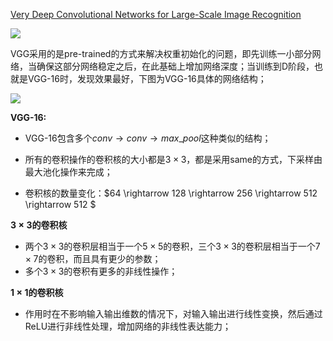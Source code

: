 

[Very Deep Convolutional Networks for Large-Scale Image Recognition](<https://arxiv.org/abs/1409.1556>)

![](https://res.cloudinary.com/chenzhen/image/upload/v1558259955/github_image/2019-05-19/vgg.png)

VGG采用的是pre-trained的方式来解决权重初始化的问题，即先训练一小部分网络，当确保这部分网络稳定之后，在此基础上增加网络深度；当训练到D阶段，也就是VGG-16时，发现效果最好，下图为VGG-16具体的网络结构；

![](https://res.cloudinary.com/chenzhen/image/upload/v1558260280/github_image/2019-05-19/vgg-16.png)

**VGG-16:**

* VGG-16包含多个$conv\rightarrow conv \rightarrow max\_pool$这种类似的结构；

* 所有的卷积操作的卷积核的大小都是$3\times 3​$，都是采用same的方式，下采样由最大池化操作来完成；
* 卷积核的数量变化：$64 \rightarrow 128 \rightarrow  256  \rightarrow  512  \rightarrow  512 $

**$3\times 3$的卷积核**

* 两个$3\times 3$的卷积层相当于一个$5\times 5$的卷积，三个$3\times 3$的卷积层相当于一个$7\times 7$的卷积，而且具有更少的参数；
* 多个$3\times 3$的卷积有更多的非线性操作；

**$1\times 1$的卷积核**

* 作用时在不影响输入输出维数的情况下，对输入输出进行线性变换，然后通过ReLU进行非线性处理，增加网络的非线性表达能力；